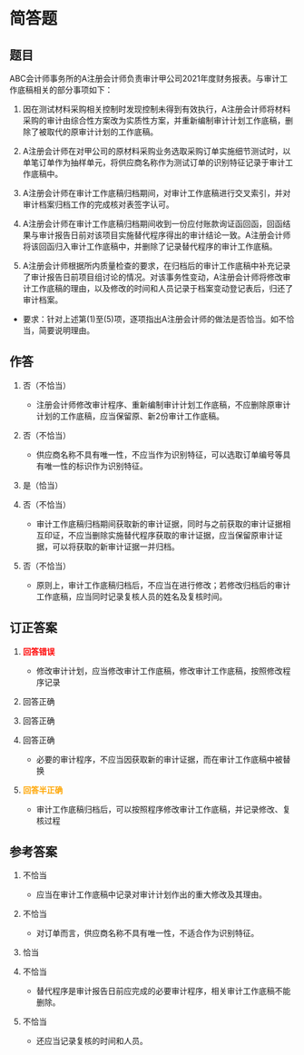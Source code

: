 # 简答题

## 题目

ABC会计师事务所的A注册会计师负责审计甲公司2021年度财务报表。与审计工作底稿相关的部分事项如下：

1. 因在测试材料采购相关控制时发现控制未得到有效执行，A注册会计师将材料采购的审计由综合性方案改为实质性方案，并重新编制审计计划工作底稿，删除了被取代的原审计计划的工作底稿。

2. A注册会计师在对甲公司的原材料采购业务选取采购订单实施细节测试时，以单笔订单作为抽样单元，将供应商名称作为测试订单的识别特征记录于审计工作底稿中。

3. A注册会计师在审计工作底稿归档期间，对审计工作底稿进行交叉索引，并对审计档案归档工作的完成核对表签字认可。

4. A注册会计师在审计工作底稿归档期间收到一份应付账款询证函回函，回函结果与审计报告日前对该项目实施替代程序得出的审计结论一致。A注册会计师将该回函归入审计工作底稿中，并删除了记录替代程序的审计工作底稿。

5. A注册会计师根据所内质量检查的要求，在归档后的审计工作底稿中补充记录了审计报告日前项目组讨论的情况。对该事务性变动，A注册会计师将修改审计工作底稿的理由，以及修改的时间和人员记录于档案变动登记表后，归还了审计档案。

- 要求：针对上述第(1)至(5)项，逐项指出A注册会计师的做法是否恰当。如不恰当，简要说明理由。

## 作答

1. 否（不恰当）

    - 注册会计师修改审计程序、重新编制审计计划工作底稿，不应删除原审计计划的工作底稿，应当保留原、新2份审计工作底稿。

2. 否（不恰当）

    - 供应商名称不具有唯一性，不应当作为识别特征，可以选取订单编号等具有唯一性的标识作为识别特征。

3. 是（恰当）

4. 否（不恰当）

    - 审计工作底稿归档期间获取新的审计证据，同时与之前获取的审计证据相互印证，不应当删除实施替代程序获取的审计证据，应当保留原审计证据，可以将获取的新审计证据一并归档。

5. 否（不恰当）

    - 原则上，审计工作底稿归档后，不应当在进行修改；若修改归档后的审计工作底稿，应当同时记录复核人员的姓名及复核时间。

## 订正答案

1. <strong style="color: red">回答错误</strong>

    - 修改审计计划，应当修改审计工作底稿，修改审计工作底稿，按照修改程序记录

2. 回答正确

3. 回答正确

4. 回答正确

    - 必要的审计程序，不应当因获取新的审计证据，而在审计工作底稿中被替换

5. <strong style="color: orange">回答半正确</strong>

    - 审计工作底稿归档后，可以按照程序修改审计工作底稿，并记录修改、复核过程

## 参考答案

1. 不恰当

    - 应当在审计工作底稿中记录对审计计划作出的重大修改及其理由。

2. 不恰当

    - 对订单而言，供应商名称不具有唯一性，不适合作为识别特征。

3. 恰当

4. 不恰当

    - 替代程序是审计报告日前应完成的必要审计程序，相关审计工作底稿不能删除。

5. 不恰当

    - 还应当记录复核的时间和人员。